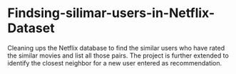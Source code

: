 # Findsing-silimar-users-in-Netflix-Dataset
Cleaning ups the Netflix database to find the similar users who have rated the similar movies and list all those pairs. The project is further extended to identify the closest neighbor for a new user entered as recommendation.
